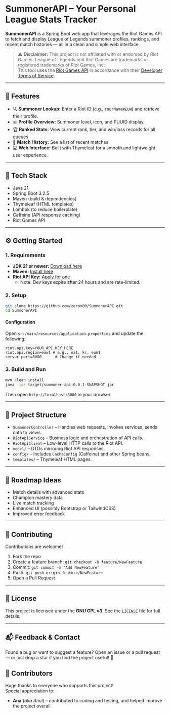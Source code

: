 # SummonerAPI – Your Personal League Stats Tracker

**SummonerAPI** is a Spring Boot web app that leverages the Riot Games API to fetch and display League of Legends summoner profiles, rankings, and recent match histories — all in a clean and simple web interface.

> ⚠️ **Disclaimer:** This project is not affiliated with or endorsed by Riot Games. League of Legends and Riot Games are trademarks or registered trademarks of Riot Games, Inc.  
> This tool uses the [Riot Games API](https://developer.riotgames.com/) in accordance with their [Developer Terms of Service](https://developer.riotgames.com/docs/portal#_legal).

---

## 🚀 Features

- 🔍 **Summoner Lookup:** Enter a Riot ID (e.g., `YourName#EUW`) and retrieve their profile.
- 📊 **Profile Overview:** Summoner level, icon, and PUUID display.
- 🏆 **Ranked Stats:** View current rank, tier, and win/loss records for all queues.
- 📜 **Match History:** See a list of recent matches.
- 💻 **Web Interface:** Built with Thymeleaf for a smooth and lightweight user experience.

---

## 🧰 Tech Stack

- Java 21
- Spring Boot 3.2.5
- Maven (build & dependencies)
- Thymeleaf (HTML templates)
- Lombok (to reduce boilerplate)
- Caffeine (API response caching)
- Riot Games API

---

## ⚙️ Getting Started

### 1. Requirements

- **JDK 21 or newer:** [Download here](https://www.oracle.com/java/technologies/downloads/)
- **Maven:** [Install here](https://maven.apache.org/download.cgi)
- **Riot API Key:** [Apply for one](https://developer.riotgames.com/)
  - Note: Dev keys expire after 24 hours and are rate-limited.

### 2. Setup

```bash
git clone https://github.com/zerox80/SummonerAPI.git
cd SummonerAPI
```

#### Configuration

Open `src/main/resources/application.properties` and update the following:

```properties
riot.api.key=YOUR_API_KEY_HERE
riot.api.region=euw1 # e.g., na1, kr, eun1
server.port=8080      # Change if needed
```

### 3. Build and Run

```bash
mvn clean install
java -jar target/summoner-api-0.0.1-SNAPSHOT.jar
```

Then open `http://localhost:8080` in your browser.

---

## 🧠 Project Structure

- `SummonerController` – Handles web requests, invokes services, sends data to views.
- `RiotApiService` – Business logic and orchestration of API calls.
- `RiotApiClient` – Low-level HTTP calls to the Riot API.
- `model/` – DTOs mirroring Riot API responses.
- `config/` – Includes `CacheConfig` (Caffeine) and other Spring beans.
- `templates/` – Thymeleaf HTML pages.

---

## 🌱 Roadmap Ideas

- Match details with advanced stats
- Champion mastery data
- Live match tracking
- Enhanced UI (possibly Bootstrap or TailwindCSS)
- Improved error feedback

---

## 🤝 Contributing

Contributions are welcome!

1. Fork the repo
2. Create a feature branch: `git checkout -b feature/NewFeature`
3. Commit: `git commit -m "Add NewFeature"`
4. Push: `git push origin feature/NewFeature`
5. Open a Pull Request

---

## 📄 License

This project is licensed under the **GNU GPL v3**. See the [`LICENSE`](./LICENSE) file for full details.

---

## 📬 Feedback & Contact

Found a bug or want to suggest a feature? Open an issue or a pull request — or just drop a star if you find the project useful! 🌟

## 🙌 Contributors

Huge thanks to everyone who supports this project!  
Special appreciation to:

- **Ana** (*aka Anci*) – contributed to coding and testing, and helped improve the project overall

